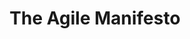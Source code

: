 ---
layout: slideshow
title: The Agile Manifesto
slides: 


  - content: |
      
      _Project Management_

      # The Agile Manifesto

  - background-image: images/utah-mountains.jpg
    content: |

      ## Once upon a time, in a ski resort far, far away...

      Seventeen project management practitioners held a summit.
      
      The participants didn't agree about much, but they found 
      consensus around **4 main values** and **12 guiding principles**.

      And so, the Agile Manifesto was created.

    notes: |

      The Agile Manifesto was written in February of 2001, at a summit of 17 independent-minded practitioners of several programming methodologies. 

      These 4 main values drove out 12 principles as a guide to iterative and people centric approach to software development. This formed the basis of the foundation for the Agile movement.

      Full story at [AgileManifesto.org](http://www.agilemanifesto.org/history.html)

      Image Credit: [Orin on Flickr](https://www.flickr.com/photos/orin/339559095/)



  - content: |

      ## The 4 values

      **Individuals and interactions** over processes and tools 
      {:.fragment}

      **Working software** over comprehensive documentation 
      {:.fragment}

      **Customer collaboration** over contract negotiation 
      {:.fragment}

      **Responding to change** over following a plan 
      {:.fragment}

    notes: |

      That is, while there is value in the items on the right, Agile values the items on the left more.

      Almost everyone will agree with these values in theory, but it rarely shows in their practice. As an Agile practitioner you should regularly ask yourself whether you are adhering to these values in your daily activities.



  - content: |

      ### Individuals and interactions
      **over processes and tools**

      The very best processes and tools are worthless 
      without the right team and effective communication.

    notes: |

      There is value in processes and tools, but Agile places _more_ value on individuals and interactions.

      You may have the very best software, hardware, tools and processes in the world, but they are worthless without the right team and effective communication between team members.

      People often believe that doubling the number of people assigned to a task will result in the task being completed twice as fast. This is rarely the case, and is a concept discussed in-depth in the essay _"The Mythical Man Month"_.

      Processes and tools are important, but individuals and interactions are the priority.


  - content: |

      ### Working software
      **over comprehensive documentation**

      Documentation is worthless if the 
      system doesn't work or is incomplete.
    
    notes: |

      There is value in documentation, but Agile places _more_ value on working software.

      Detailed documentation of a project or a piece of software is very helpful for people new to the system, but documentation is worthless if the system doesn't work or is incomplete.

      Documentation is important, but a working piece of software is the priority.



  - content: |

      ### Customer collaboration 
      **over contract negotiation**

      To deliver a truly useful final product, the conversation needs 
      to be ongoing and the team needs to practice adaptibility.

    notes: |

      There is value in a contract, but Agile places _more_ value on collaboration with the customer.

      A contract allows everyone to have an understanding of their rights and responsibilities, but it's important to understand that the customer's requirements may change, priorities may shift, and the contract likely didn't get everything right up-front.

      Successful developers work closely with customers to uncover what the customer needs, and to involve them and educate them along the way. To deliver a truly useful final product, the conversation needs to be ongoing and the team needs to practice adaptibility. 

      Contracts are important, but a contract isn't a substitute for effective communication.



  - content: |

      ### Responding to change 
      **over following a plan**

      Change is a reality of software development, 
      and your process must reflect that reality.
    
    notes: |

      There is value in following a plan, but Agile places _more_ value on responding well to change.
      
      People change their priorities for a variety of reasons. As work progresses on your system your project stakeholder’s understanding of the problem domain and of what you are building changes. The business environment changes. Technology changes over time, although not always for the better. Change is a reality of software development, a reality that your software process must reflect. 
      
      There is nothing wrong with having a project plan, in fact I would be worried about any project that didn’t have one. However, a project plan must be malleable, there must be room to change it as your situation changes otherwise your plan quickly becomes irrelevant.


      Having a plan is important, but being able to respond to change is even more important.




  - content: |

      ## 12 principles

      - - Satisfy the Customer
        - Welcome Change
        - Deliver Frequently
        - Measure of Progress
        - Motivated People
        - High Bandwidth
      - - Whole Team Daily
        - Sustainable
        - Technical Excellence
        - Simplicity
        - Self Organising Team
        - Continuous Improvement
      {:.horizontal-list style="width:700px"}

    notes: |

      The manifesto also defines 12 guiding principles, which are designed to help people better understand what Agile is all about.

  - content: |

      ### Satisfy The Customer
      The highest priority is to satisfy the customer through 
      early and continuous delivery of valuable software

  - content: |

      ### Welcome Change
      Welcome changing requirements, even late in development. 
      Agile processes harness change for the customer’s competitive advantage.

  - content: |

      ### Deliver Frequently
      Deliver working software frequently, according to 
      how quickly the customer can consume it.

  - content: |

      ### Measure of Progress
      Working software is the primary measure of progress.

  - content: |

      ### Motivated People
      Build projects around motivated individuals. 
      
      Give them the environment and support they need, 
      and trust them to get the job done.


  - content: |
  
      ### High Bandwidth
      The most effective method of conveying information to 
      and within a development team is face-to-face conversation.

  - content: |
  
      ### Whole Team Daily
      Business people and developers must 
      work together daily throughout the project.

  - content: |
  
      ### Sustainable
      The sponsors, developers and users should be able 
      to maintain a constant pace indefinitely.

  - content: |
  
      ### Technical Excellence
      Continuous attention to technical excellence 
      and good design enhances agility.

  - content: |
  
      ### Simplicity
      The art of doing just enough 
      and no more than is necessary.

  - content: |

      ### Self Organising Team
      The best architecture, requirements and designs 
      emerge from self-organising teams.


  - content: |
  
      ### Continuous Improvement
      At regular intervals, the team reflects on how to become 
      more effective, then tunes and adjusts its behaviour accordingly.




  - content: |

      ## What we learned

      - **The Agile Manifesto**
        Is an agreed set of values and principles which define what "Agile" is.
      - **4 Values**
        Guide us on the value of the work we do, and which work is most important.
      - **12 Principles**
        Help us understand the intent of the Agile Manifesto more clearly.
      {:.horizontal-list}

---